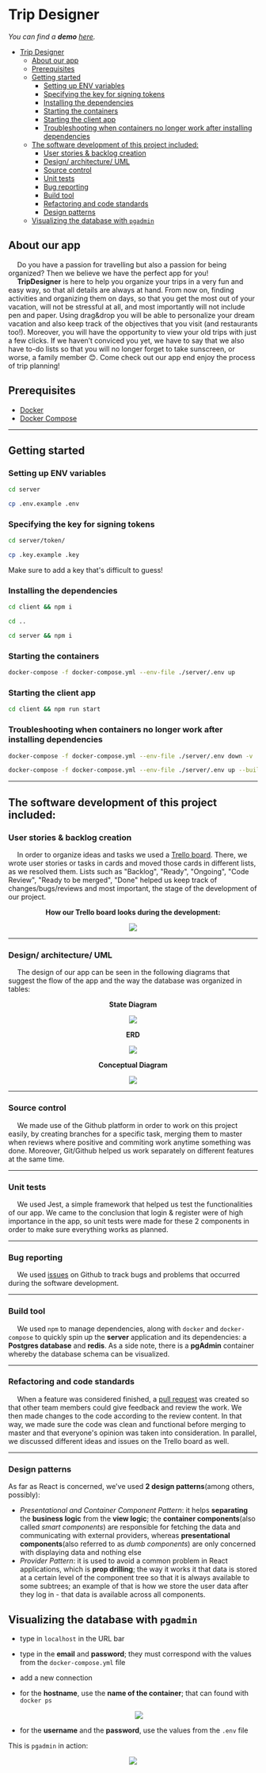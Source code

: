 # Trip Designer

_You can find a **demo** [here](https://drive.google.com/file/d/1OZGymHkSX1Mc9DU1eotJDxAqCb2xcJ2S/view?usp=sharing)._

- [Trip Designer](#trip-designer)
  - [About our app](#about-our-app)
  - [Prerequisites](#prerequisites)
  - [Getting started](#getting-started)
    - [Setting up ENV variables](#setting-up-env-variables)
    - [Specifying the key for signing tokens](#specifying-the-key-for-signing-tokens)
    - [Installing the dependencies](#installing-the-dependencies)
    - [Starting the containers](#starting-the-containers)
    - [Starting the client app](#starting-the-client-app)
    - [Troubleshooting when containers no longer work after installing dependencies](#troubleshooting-when-containers-no-longer-work-after-installing-dependencies)
  - [The software development of this project included:](#the-software-development-of-this-project-included)
    - [User stories & backlog creation](#user-stories--backlog-creation)
    - [Design/ architecture/ UML](#design-architecture-uml)
    - [Source control](#source-control)
    - [Unit tests](#unit-tests)
    - [Bug reporting](#bug-reporting)
    - [Build tool](#build-tool)
    - [Refactoring and code standards](#refactoring-and-code-standards)
    - [Design patterns](#design-patterns)
  - [Visualizing the database with `pgadmin`](#visualizing-the-database-with-pgadmin)


## About our app
&emsp; Do you have a passion for travelling but also a passion for being organized? Then we believe we have the perfect app for you!  
&emsp; **TripDesigner** is here to help you organize your trips in a very fun and easy way, so that all details are always at hand. From now on, finding activities and organizing them on days, so that you get the most out of your vacation, will not be stressful at all, and most importantly will not include pen and paper. Using drag&drop you will be able to personalize your dream vacation and also keep track of the objectives that you visit (and restaurants too!). Moreover, you will have the opportunity to view your old trips with just a few clicks.  If we haven’t conviced you yet, we have to say that we also have to-do lists so that you will no longer forget to take sunscreen, or worse, a family member 😊. Come check out our app end enjoy the process of trip planning!


## Prerequisites

* [Docker](https://docs.docker.com/get-docker/)
* [Docker Compose](https://docs.docker.com/compose/install/)

---

## Getting started

### Setting up ENV variables

```bash
cd server

cp .env.example .env
```

### Specifying the key for signing tokens

```bash
cd server/token/
```

```bash
cp .key.example .key
```

Make sure to add a key that's difficult to guess!

### Installing the dependencies

```bash
cd client && npm i

cd ..

cd server && npm i
```

### Starting the containers

```bash
docker-compose -f docker-compose.yml --env-file ./server/.env up
```

### Starting the client app

```bash
cd client && npm run start
```

### Troubleshooting when containers no longer work after installing dependencies

```bash
docker-compose -f docker-compose.yml --env-file ./server/.env down -v
```

```bash
docker-compose -f docker-compose.yml --env-file ./server/.env up --build --force-recreate
```

---

## The software development of this project included:

### User stories & backlog creation

&emsp; In order to organize ideas and tasks we used a [Trello board](https://trello.com/b/psYmJyji/tripdesigner). There, we wrote user stories or tasks in cards and moved those cards in different lists, as we resolved them. Lists such as "Backlog", "Ready", "Ongoing", "Code Review", "Ready to be merged", "Done" helped us keep track of changes/bugs/reviews and most important, the stage of the development of our project.

  <p align="center">
  <b> How our Trello board looks during the development:</b>
  </p>
  
 <div style="text-align: center;">
    <img src="./screenshots/Trello board.png">
  </div>

---
### Design/ architecture/ UML
&emsp; The design of our app can be seen in the following diagrams that suggest the flow of the app and the way the database was organized in tables:

  <p align="center">
  <b>State Diagram</b>
  </p>
  <div style="text-align: center;">
    <img src="./screenshots/State-Diagram.png">
  </div>
  
  <p align="center">
  <b>ERD</b>
  </p>
  <div style="text-align: center;">
    <img src="./screenshots/ERD.png">
  </div>
  
  <p align="center">
  <b>Conceptual Diagram</b>
  </p>
  <div style="text-align: center;">
    <img src="./screenshots/Conceptual-Diagram.png">
  </div>

---
### Source control
&emsp; We made use of the Github platform in order to work on this project easily, by creating branches for a specific task, merging them to master when reviews where positive and commiting work anytime something was done. Moreover, Git/Github helped us work separately on different features at the same time.

---
### Unit tests
&emsp; We used Jest, a simple framework that helped us test the functionalities of our app. We came to the conclusion that login & register were of high importance in the app, so unit tests were made for these 2 components in order to make sure everything works as planned.

---
### Bug reporting
&emsp; We used [issues](https://github.com/Andrei0872/trip-designer/issues) on Github to track bugs and problems that occurred during the software development.

---
### Build tool

&emsp; We used `npm` to manage dependencies, along with `docker` and `docker-compose` to quickly spin up the **server** application and its dependencies: a **Postgres database** and **redis**.
As a side note, there is a **pgAdmin** container whereby the database schema can be visualized.

---
### Refactoring and code standards
&emsp; When a feature was considered finished, a [pull request](https://github.com/Andrei0872/trip-designer/pulls) was created so that other team members could give feedback and review the work. We then made changes to the code according to the review content. In that way, we made sure the code was clean and functional before merging to master and that everyone's opinion was taken into consideration. In parallel, we discussed different ideas and issues on the Trello board as well.

---
### Design patterns

As far as React is concerned, we've used **2 design patterns**(among others, possibly):

* *Presentational and Container Component Pattern*: it helps **separating** the **business logic** from the **view logic**; the **container components**(also called *smart components*) are responsible for fetching the data and communicating with external providers, whereas **presentational components**(also referred to as *dumb components*) are only concerned with displaying data and nothing else
* *Provider Pattern*: it is used to avoid a common problem in React applications, which is **prop drilling**; the way it works it that data is stored at a certain level of the component tree so that it is always available to some subtrees; an example of that is how we store the user data after they log in - that data is available across all components.


## Visualizing the database with `pgadmin`

* type in `localhost` in the URL bar
* type in the **email** and **password**; they must correspond with the values from the `docker-compose.yml` file
* add a new connection
* for the **hostname**, use the **name of the container**; that can found with `docker ps`

  <div style="text-align: center;">
    <img src="./screenshots/pgadmin.png">
  </div>

* for the **username** and the **password**, use the values from the `.env` file

This is `pgadmin` in action:

<div style="text-align: center;">
  <img src="./screenshots/pgadmin-in-action.png">
</div>
